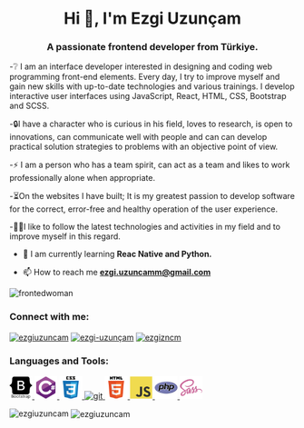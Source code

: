 <h1 align="center">Hi 👋, I'm Ezgi Uzunçam</h1>
<h3 align="center">A passionate frontend developer from Türkiye.</h3>

-❔ I am an interface developer interested in designing and coding web programming front-end elements. Every day, I try to improve myself and gain new skills with up-to-date technologies and various trainings. I develop interactive user interfaces using JavaScript, React, HTML, CSS, Bootstrap and SCSS.

-🔒I have a character who is curious in his field, loves to research, is open to innovations, can communicate well with people and can can develop practical solution strategies to problems with an objective point of view.

-⚡ I am a person who has a team spirit, can act as a team and likes to work professionally alone when appropriate.

-⏳On the websites I have built; It is my greatest passion to develop software for the correct, error-free and healthy operation of the user experience.

-👨‍💻I like to follow the latest technologies and activities in my field and to improve myself in this regard.

- 🌱 I am currently learning **Reac Native and Python.**

- 📫 How to reach me **ezgi.uzuncamm@gmail.com**

![frontedwoman](https://user-images.githubusercontent.com/83161538/224508978-2537eab3-f7ab-4704-8ee0-734525ee9d43.gif)


<h3 align="left">Connect with me:</h3>
<p align="left">
<a href="https://twitter.com/ezgiuzuncam" target="blank"><img align="center" src="https://raw.githubusercontent.com/rahuldkjain/github-profile-readme-generator/master/src/images/icons/Social/twitter.svg" alt="ezgiuzuncam" height="30" width="40" /></a>
<a href="https://linkedin.com/in/ezgi-uzunçam" target="blank"><img align="center" src="https://raw.githubusercontent.com/rahuldkjain/github-profile-readme-generator/master/src/images/icons/Social/linked-in-alt.svg" alt="ezgi-uzunçam" height="30" width="40" /></a>
<a href="https://instagram.com/ezgizncm" target="blank"><img align="center" src="https://raw.githubusercontent.com/rahuldkjain/github-profile-readme-generator/master/src/images/icons/Social/instagram.svg" alt="ezgizncm" height="30" width="40" /></a>
</p>

<h3 align="left">Languages and Tools:</h3>
<p align="left"> <a href="https://getbootstrap.com" target="_blank" rel="noreferrer"> <img src="https://raw.githubusercontent.com/devicons/devicon/master/icons/bootstrap/bootstrap-plain-wordmark.svg" alt="bootstrap" width="40" height="40"/> </a> <a href="https://www.w3schools.com/cs/" target="_blank" rel="noreferrer"> <img src="https://raw.githubusercontent.com/devicons/devicon/master/icons/csharp/csharp-original.svg" alt="csharp" width="40" height="40"/> </a> <a href="https://www.w3schools.com/css/" target="_blank" rel="noreferrer"> <img src="https://raw.githubusercontent.com/devicons/devicon/master/icons/css3/css3-original-wordmark.svg" alt="css3" width="40" height="40"/> </a> <a href="https://git-scm.com/" target="_blank" rel="noreferrer"> <img src="https://www.vectorlogo.zone/logos/git-scm/git-scm-icon.svg" alt="git" width="40" height="40"/> </a> <a href="https://www.w3.org/html/" target="_blank" rel="noreferrer"> <img src="https://raw.githubusercontent.com/devicons/devicon/master/icons/html5/html5-original-wordmark.svg" alt="html5" width="40" height="40"/> </a> <a href="https://developer.mozilla.org/en-US/docs/Web/JavaScript" target="_blank" rel="noreferrer"> <img src="https://raw.githubusercontent.com/devicons/devicon/master/icons/javascript/javascript-original.svg" alt="javascript" width="40" height="40"/> </a> <a href="https://www.php.net" target="_blank" rel="noreferrer"> <img src="https://raw.githubusercontent.com/devicons/devicon/master/icons/php/php-original.svg" alt="php" width="40" height="40"/> </a> <a href="https://sass-lang.com" target="_blank" rel="noreferrer"> <img src="https://raw.githubusercontent.com/devicons/devicon/master/icons/sass/sass-original.svg" alt="sass" width="40" height="40"/> </a> </p>

<p><img align="left" src="https://github-readme-stats-sigma-five.vercel.app/api/top-langs?username=ezgiuzuncam&show_icons=true&locale=en&layout=compact" alt="ezgiuzuncam" /></p>

<p>&nbsp;<img align="center" src="https://github-readme-stats-sigma-five.vercel.app/api?username=ezgiuzuncam&show_icons=true&locale=en" alt="ezgiuzuncam" /></p>
